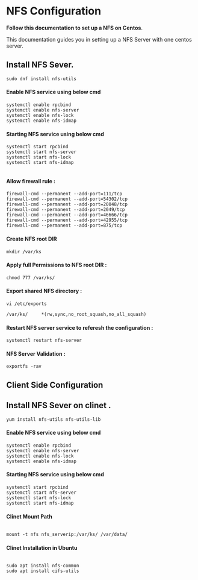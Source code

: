 # NFS Configuration
**Follow this documentation to set up a NFS on __Centos__**.

This documentation guides you in setting up a NFS Server with one centos server.

##  Install NFS Sever.
```
sudo dnf install nfs-utils
```

#### Enable NFS service using below cmd
```
systemctl enable rpcbind
systemctl enable nfs-server
systemctl enable nfs-lock
systemctl enable nfs-idmap
```
#### Starting NFS service using below cmd
```
systemctl start rpcbind
systemctl start nfs-server
systemctl start nfs-lock
systemctl start nfs-idmap


```
#### Allow firewall rule :
```
firewall-cmd --permanent --add-port=111/tcp
firewall-cmd --permanent --add-port=54302/tcp
firewall-cmd --permanent --add-port=20048/tcp
firewall-cmd --permanent --add-port=2049/tcp
firewall-cmd --permanent --add-port=46666/tcp
firewall-cmd --permanent --add-port=42955/tcp
firewall-cmd --permanent --add-port=875/tcp

```

#### Create NFS root DIR 
```
mkdir /var/ks 

```
#### Apply full Permissions to NFS root DIR :
```
chmod 777 /var/ks/
```
#### Export shared NFS directory :
```
vi /etc/exports

/var/ks/     *(rw,sync,no_root_squash,no_all_squash)

```


#### Restart NFS server service to referesh the configuration :
```
systemctl restart nfs-server

```

#### NFS Server Validation :

```
exportfs -rav

```

## Client Side Configuration 

##  Install NFS Sever on clinet .
```
yum install nfs-utils nfs-utils-lib
```

#### Enable NFS service using below cmd
```
systemctl enable rpcbind
systemctl enable nfs-server
systemctl enable nfs-lock
systemctl enable nfs-idmap
```
#### Starting NFS service using below cmd
```
systemctl start rpcbind
systemctl start nfs-server
systemctl start nfs-lock
systemctl start nfs-idmap

```
#### Clinet Mount Path
```

mount -t nfs nfs_serverip:/var/ks/ /var/data/ 
```

#### Clinet Installation in Ubuntu
```

sudo apt install nfs-common
sudo apt install cifs-utils
```

